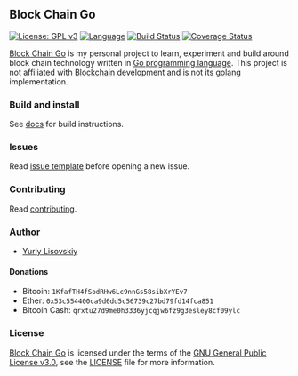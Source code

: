 ## Block Chain Go
[![License: GPL v3](https://img.shields.io/badge/License-GPL%20v3-blue.svg)](LICENSE)
[![Language](https://img.shields.io/badge/Go-v1.10-blue.svg)](https://golang.org/)
[![Build Status](https://travis-ci.org/YuriyLisovskiy/blockchain-go.svg?branch=master)](https://travis-ci.org/YuriyLisovskiy/blockchain-go)
[![Coverage Status](https://coveralls.io/repos/github/YuriyLisovskiy/blockchain-go/badge.svg)](https://coveralls.io/github/YuriyLisovskiy/blockchain-go)

[Block Chain Go](https://github.com/YuriyLisovskiy/blockchain-go) is my personal project to learn, experiment and build around block chain technology written in [Go programming language](https://golang.org). This project is not affiliated with [Blockchain](https://www.blockchain.com) development and is not its [golang](https://golang.org) implementation.

### Build and install
See [docs](doc) for build instructions.

### Issues
Read [issue template](.github/ISSUE_TEMPLATE.md) before opening a new issue.

### Contributing
Read [contributing](.github/CONTRIBUTING.md).

### Author
* [Yuriy Lisovskiy](https://github.com/YuriyLisovskiy)

#### Donations
* Bitcoin: `1KfafTH4fSodRHw6Lc9nnGs58sibXrYEv7`
* Ether: `0x53c554400ca9d6dd5c56739c27bd79fd14fca851`
* Bitcoin Cash: `qrxtu27d9me0h3336yjcqjw6fz9g3esley8cf09ylc`

### License
[Block Chain Go](https://github.com/YuriyLisovskiy/blockchain-go) is licensed under the terms of the [GNU General Public License v3.0](https://opensource.org/licenses/GPL-3.0), see the [LICENSE](LICENSE) file for more information.
